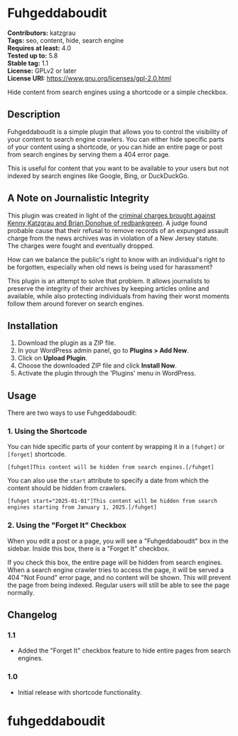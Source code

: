# Fuhgeddaboudit

**Contributors:** katzgrau  
**Tags:** seo, content, hide, search engine  
**Requires at least:** 4.0  
**Tested up to:** 5.8  
**Stable tag:** 1.1  
**License:** GPLv2 or later  
**License URI:** https://www.gnu.org/licenses/gpl-2.0.html  

Hide content from search engines using a shortcode or a simple checkbox.

## Description

Fuhgeddaboudit is a simple plugin that allows you to control the visibility of your content to search engine crawlers. You can either hide specific parts of your content using a shortcode, or you can hide an entire page or post from search engines by serving them a 404 error page.

This is useful for content that you want to be available to your users but not indexed by search engines like Google, Bing, or DuckDuckGo.

## A Note on Journalistic Integrity

This plugin was created in light of the [criminal charges brought against Kenny Katzgrau and Brian Donohue of redbankgreen](https://freedom.press/issues/nj-reporters-face-unconstitutional-charges-for-refusing-to-unpublish-news/). A judge found probable cause that their refusal to remove records of an expunged assault charge from the news archives was in violation of a New Jersey
statute. The charges were fought and eventually dropped.



How can we balance the public's right to know with an individual's right to be forgotten, especially when old news is being used for harassment?

This plugin is an attempt to solve that problem. It allows journalists to preserve the integrity of their archives by keeping articles online and available, while also protecting individuals from having their worst moments follow them around forever on search engines.

## Installation

1.  Download the plugin as a ZIP file.
2.  In your WordPress admin panel, go to **Plugins > Add New**.
3.  Click on **Upload Plugin**.
4.  Choose the downloaded ZIP file and click **Install Now**.
5.  Activate the plugin through the 'Plugins' menu in WordPress.

## Usage

There are two ways to use Fuhgeddaboudit:

### 1. Using the Shortcode

You can hide specific parts of your content by wrapping it in a `[fuhget]` or `[forget]` shortcode.

`[fuhget]This content will be hidden from search engines.[/fuhget]`

You can also use the `start` attribute to specify a date from which the content should be hidden from crawlers.

`[fuhget start="2025-01-01"]This content will be hidden from search engines starting from January 1, 2025.[/fuhget]`

### 2. Using the "Forget It" Checkbox

When you edit a post or a page, you will see a "Fuhgeddaboudit" box in the sidebar. Inside this box, there is a "Forget It" checkbox.

If you check this box, the entire page will be hidden from search engines. When a search engine crawler tries to access the page, it will be served a 404 "Not Found" error page, and no content will be shown. This will prevent the page from being indexed. Regular users will still be able to see the page normally.

## Changelog

### 1.1
* Added the "Forget It" checkbox feature to hide entire pages from search engines.

### 1.0
* Initial release with shortcode functionality.
# fuhgeddaboudit
